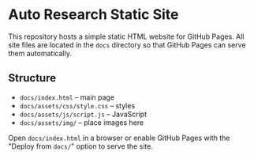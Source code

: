 # Auto Research Static Site

This repository hosts a simple static HTML website for GitHub Pages.
All site files are located in the `docs` directory so that GitHub
Pages can serve them automatically.

## Structure

- `docs/index.html` – main page
- `docs/assets/css/style.css` – styles
- `docs/assets/js/script.js` – JavaScript
- `docs/assets/img/` – place images here

Open `docs/index.html` in a browser or enable GitHub Pages with the
"Deploy from `docs/`" option to serve the site.
